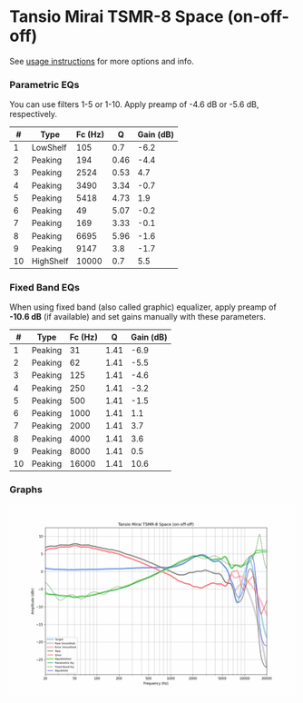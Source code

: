 # Tansio Mirai TSMR-8 Space (on-off-off)
See [usage instructions](https://github.com/jaakkopasanen/AutoEq#usage) for more options and info.

### Parametric EQs
You can use filters 1-5 or 1-10. Apply preamp of -4.6 dB or -5.6 dB, respectively.

|   # | Type      |   Fc (Hz) |    Q |   Gain (dB) |
|-----|-----------|-----------|------|-------------|
|   1 | LowShelf  |       105 | 0.7  |        -6.2 |
|   2 | Peaking   |       194 | 0.46 |        -4.4 |
|   3 | Peaking   |      2524 | 0.53 |         4.7 |
|   4 | Peaking   |      3490 | 3.34 |        -0.7 |
|   5 | Peaking   |      5418 | 4.73 |         1.9 |
|   6 | Peaking   |        49 | 5.07 |        -0.2 |
|   7 | Peaking   |       169 | 3.33 |        -0.1 |
|   8 | Peaking   |      6695 | 5.96 |        -1.6 |
|   9 | Peaking   |      9147 | 3.8  |        -1.7 |
|  10 | HighShelf |     10000 | 0.7  |         5.5 |

### Fixed Band EQs
When using fixed band (also called graphic) equalizer, apply preamp of **-10.6 dB** (if available) and set gains manually with these parameters.

|   # | Type    |   Fc (Hz) |    Q |   Gain (dB) |
|-----|---------|-----------|------|-------------|
|   1 | Peaking |        31 | 1.41 |        -6.9 |
|   2 | Peaking |        62 | 1.41 |        -5.5 |
|   3 | Peaking |       125 | 1.41 |        -4.6 |
|   4 | Peaking |       250 | 1.41 |        -3.2 |
|   5 | Peaking |       500 | 1.41 |        -1.5 |
|   6 | Peaking |      1000 | 1.41 |         1.1 |
|   7 | Peaking |      2000 | 1.41 |         3.7 |
|   8 | Peaking |      4000 | 1.41 |         3.6 |
|   9 | Peaking |      8000 | 1.41 |         0.5 |
|  10 | Peaking |     16000 | 1.41 |        10.6 |

### Graphs
![](./Tansio%20Mirai%20TSMR-8%20Space%20(on-off-off).png)
